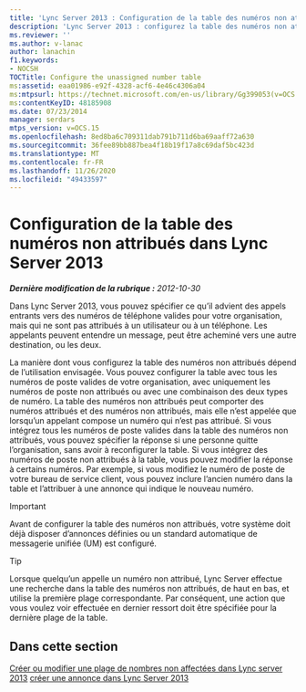```yaml
---
title: 'Lync Server 2013 : Configuration de la table des numéros non attribués'
description: 'Lync Server 2013 : configurez la table des numéros non attribués.'
ms.reviewer: ''
ms.author: v-lanac
author: lanachin
f1.keywords:
- NOCSH
TOCTitle: Configure the unassigned number table
ms:assetid: eaa01986-e92f-4328-acf6-4e46c4306a04
ms:mtpsurl: https://technet.microsoft.com/en-us/library/Gg399053(v=OCS.15)
ms:contentKeyID: 48185908
ms.date: 07/23/2014
manager: serdars
mtps_version: v=OCS.15
ms.openlocfilehash: 8ed8ba6c709311dab791b711d6ba69aaff72a630
ms.sourcegitcommit: 36fee89bb887bea4f18b19f17a8c69daf5bc423d
ms.translationtype: MT
ms.contentlocale: fr-FR
ms.lasthandoff: 11/26/2020
ms.locfileid: "49433597"
---
```

# <a name="configure-the-unassigned-number-table-in-lync-server-2013"></a>Configuration de la table des numéros non attribués dans Lync Server 2013

<div data-xmlns="http://www.w3.org/1999/xhtml">

<div class="topic" data-xmlns="http://www.w3.org/1999/xhtml" data-msxsl="urn:schemas-microsoft-com:xslt" data-cs="https://msdn.microsoft.com/">

<div data-asp="https://msdn2.microsoft.com/asp">



</div>

<div id="mainSection">

<div id="mainBody">

<span> </span>

_**Dernière modification de la rubrique :** 2012-10-30_

Dans Lync Server 2013, vous pouvez spécifier ce qu’il advient des appels entrants vers des numéros de téléphone valides pour votre organisation, mais qui ne sont pas attribués à un utilisateur ou à un téléphone. Les appelants peuvent entendre un message, peut être acheminé vers une autre destination, ou les deux.

La manière dont vous configurez la table des numéros non attribués dépend de l’utilisation envisagée. Vous pouvez configurer la table avec tous les numéros de poste valides de votre organisation, avec uniquement les numéros de poste non attribués ou avec une combinaison des deux types de numéro. La table des numéros non attribués peut comporter des numéros attribués et des numéros non attribués, mais elle n’est appelée que lorsqu’un appelant compose un numéro qui n’est pas attribué. Si vous intégrez tous les numéros de poste valides dans la table des numéros non attribués, vous pouvez spécifier la réponse si une personne quitte l’organisation, sans avoir à reconfigurer la table. Si vous intégrez des numéros de poste non attribués à la table, vous pouvez modifier la réponse à certains numéros. Par exemple, si vous modifiez le numéro de poste de votre bureau de service client, vous pouvez inclure l’ancien numéro dans la table et l’attribuer à une annonce qui indique le nouveau numéro.

<div>


> [!IMPORTANT]  
> Avant de configurer la table des numéros non attribués, votre système doit déjà disposer d’annonces définies ou un standard automatique de messagerie unifiée (UM) est configuré.



</div>

<div>


> [!TIP]  
> Lorsque quelqu’un appelle un numéro non attribué, Lync Server effectue une recherche dans la table des numéros non attribués, de haut en bas, et utilise la première plage correspondante. Par conséquent, une action que vous voulez voir effectuée en dernier ressort doit être spécifiée pour la dernière plage de la table.



</div>

<div>

## <a name="in-this-section"></a>Dans cette section

[Créer ou modifier une plage de nombres non affectées dans Lync server 2013](lync-server-2013-create-or-modify-an-unassigned-number-range.md) [créer une annonce dans Lync Server 2013](lync-server-2013-create-an-announcement.md)

</div>

</div>

<span> </span>

</div>

</div>

</div>

